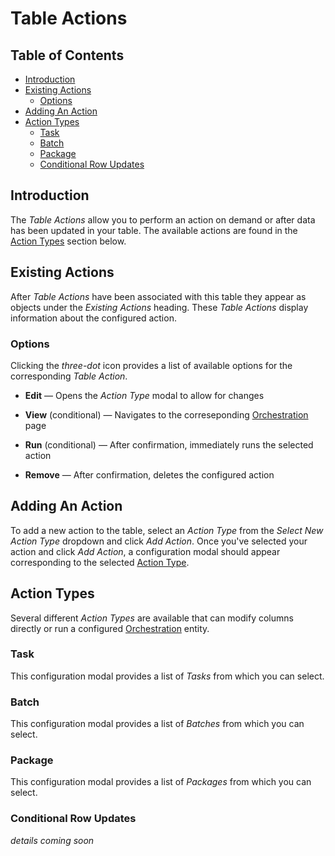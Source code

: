 # Table Actions

## Table of Contents

-   [Introduction](#introduction)
-   [Existing Actions](#existing-actions)
    -   [Options](#options)
-   [Adding An Action](#adding-an-action)
-   [Action Types](#action-types)
    -   [Task](#task)
    -   [Batch](#batch)
    -   [Package](#package)
    -   [Conditional Row Updates](#conditional-row-updates)

<a name="introduction"></a>

## Introduction

The _Table Actions_ allow you to perform an action on demand or after data has been updated in your table. The available actions are found in the [Action Types](#action-types) section below.

<a name="existing-actions"></a>

## Existing Actions

After _Table Actions_ have been associated with this table they appear as objects under the _Existing Actions_ heading. These _Table Actions_ display information about the configured action.

<a name="options"></a>

### Options

Clicking the _three-dot_ icon provides a list of available options for the corresponding _Table Action_.

-   **Edit** &mdash; Opens the _Action Type_ modal to allow for changes

-   **View** (conditional) &mdash; Navigates to the correseponding [Orchestration](/{{version}}/orchestration-overview) page

-   **Run** (conditional) &mdash; After confirmation, immediately runs the selected action

-   **Remove** &mdash; After confirmation, deletes the configured action

<a name="adding-an-action"></a>

## Adding An Action

To add a new action to the table, select an _Action Type_ from the _Select New Action Type_ dropdown and click _Add Action_. Once you've selected your action and click _Add Action_, a configuration modal should appear corresponding to the selected [Action Type](#action-types).

<a name="action-types"></a>

## Action Types

Several different _Action Types_ are available that can modify columns directly or run a configured [Orchestration](/{{version}}/orchestration-overview) entity.

<a name="task"></a>

### Task

This configuration modal provides a list of _Tasks_ from which you can select.

<a name="batch"></a>

### Batch

This configuration modal provides a list of _Batches_ from which you can select.

<a name="package"></a>

### Package

This configuration modal provides a list of _Packages_ from which you can select.

<a name="conditional-row-updates"></a>

### Conditional Row Updates

_details coming soon_
